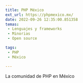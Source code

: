 ```yaml
---
title: PHP México
ext_url: https://phpmexico.mx/
date: 2022-09-26 12:35:00.851358
temas:
 - Lenguajes y frameworks
 - Minorias
 - Open source

tags:
 - PHP
 - México

---
```


La comunidad de PHP en México 

    
